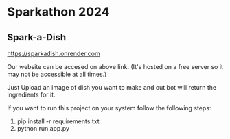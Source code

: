 # Sparkathon 2024
## Spark-a-Dish 

https://sparkadish.onrender.com

Our website can be accesed on above link. (It's hosted on a free server so it may not be accessible at all times.)

Just Upload an image of dish you want to make and out bot will return the ingredients for it.

If you want to run this project on your system follow the following steps:

1) pip install -r requirements.txt
2) python run app.py

